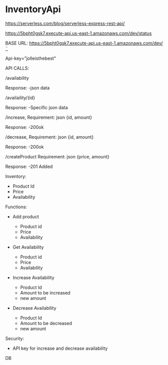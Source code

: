 # InventoryApi

https://serverless.com/blog/serverless-express-rest-api/

https://5bpht0gsk7.execute-api.us-east-1.amazonaws.com/dev/status

BASE URL: https://5bpht0gsk7.execute-api.us-east-1.amazonaws.com/dev/¨

Api-key="jolleisthebest" 

API CALLS:

/availability

Response:
  -json data

/availaility/{id}

Response:
  -Specific json data

/increase, Requirement: json {id, amount}

Response:
  -200ok

/decrease, Requirement: json {id, amount}

Response:
  -200ok

/createProduct Requirement: json {price, amount}

Response:
  -201 Added


Inventory:
  - Product Id
  - Price
  - Availability

Functions:
  - Add product
    - Product id
    + Price
    + Availability

  - Get Availability
    - Product id 
    + Price
    + Availability

  - Increase Availability
    - Product Id
    - Amount to be increased
    + new amount

  - Decrease Availability
    - Product Id
    - Amount to be decreased
    + new amount

Security:
  - API key for increase and decrease availability


DB 